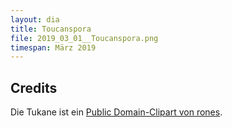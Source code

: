 ```yaml
---
layout: dia
title: Toucanspora
file: 2019_03_01__Toucanspora.png
timespan: März 2019
---
```


## Credits

Die Tukane ist ein [Public Domain-Clipart von rones](https://openclipart.org/detail/203452/toucan).
